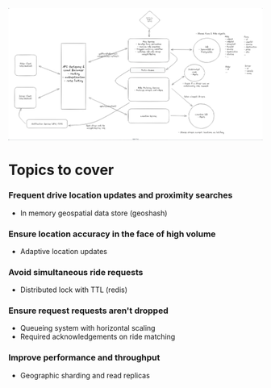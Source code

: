 ![Uber](images/uber.png)

# Topics to cover
### Frequent drive location updates and proximity searches
  - In memory geospatial data store (geoshash)

### Ensure location accuracy in the face of high volume
  - Adaptive location updates

### Avoid simultaneous ride requests
  - Distributed lock with TTL (redis)

### Ensure request requests aren't dropped
  - Queueing system with horizontal scaling
  - Required acknowledgements on ride matching

### Improve performance and throughput
  - Geographic sharding and read replicas
